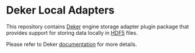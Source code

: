 # Deker Local Adapters

This repository contains [Deker](https://github.com/openweathermap/deker) engine storage adapter
plugin package that provides support for storing data locally in
[HDF5](https://www.hdfgroup.org/solutions/hdf5/) files.

Please refer to Deker [documentation](https://docs.deker.io) for more details.
